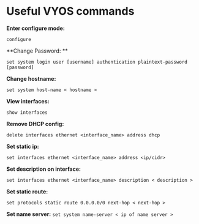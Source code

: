 # Useful VYOS commands

**Enter configure mode:**

`configure`

**Change Password: **

 `set system login user [username] authentication plaintext-password [password]`

**Change hostname:** 

`set system host-name < hostname >`

**View interfaces:** 

`show interfaces`

**Remove DHCP config:** 

`delete interfaces ethernet <interface_name> address dhcp`

**Set static ip:** 

`set interfaces ethernet <interface_name> address <ip/cidr>`

**Set description on interface:**

`set interfaces ethernet <interface_name> description < description >`

**Set static route:** 

`set protocols static route 0.0.0.0/0 next-hop < next-hop >`

**Set name server:** `set system name-server < ip of name server >`